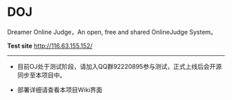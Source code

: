 # DOJ
Dreamer Online Judge，An open, free and shared OnlineJudge System。

**Test site** http://116.63.155.152/

---

* 目前OJ处于测试阶段，请加入QQ群92220895参与测试，正式上线后会开源同步至本项目中。

* 部署详细请查看本项目Wiki界面
